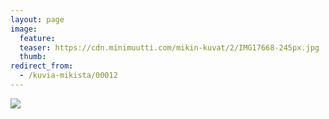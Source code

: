 ```yaml
---
layout: page
image:
  feature:
  teaser: https://cdn.minimuutti.com/mikin-kuvat/2/IMG17668-245px.jpg
  thumb:
redirect_from:
  - /kuvia-mikista/00012
---
```


![](https://cdn.minimuutti.com/mikin-kuvat/2/IMG17668-800px.jpg)
